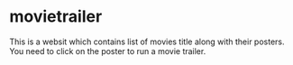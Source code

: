 # movietrailer
This is a websit which contains list of movies title along with their posters. You need to  click on the poster to run a movie trailer.
